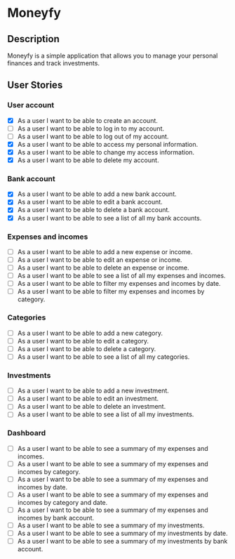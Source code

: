# Moneyfy

## Description

Moneyfy is a simple application that allows you to manage your personal finances and track investments.

## User Stories

### User account

- [x] As a user I want to be able to create an account.
- [ ] As a user I want to be able to log in to my account.
- [ ] As a user I want to be able to log out of my account.
- [x] As a user I want to be able to access my personal information.
- [x] As a user I want to be able to change my access information.
- [x] As a user I want to be able to delete my account.

### Bank account

- [x] As a user I want to be able to add a new bank account.
- [x] As a user I want to be able to edit a bank account.
- [x] As a user I want to be able to delete a bank account.
- [x] As a user I want to be able to see a list of all my bank accounts.

### Expenses and incomes

- [ ] As a user I want to be able to add a new expense or income.
- [ ] As a user I want to be able to edit an expense or income.
- [ ] As a user I want to be able to delete an expense or income.
- [ ] As a user I want to be able to see a list of all my expenses and incomes.
- [ ] As a user I want to be able to filter my expenses and incomes by date.
- [ ] As a user I want to be able to filter my expenses and incomes by category.

### Categories

- [ ] As a user I want to be able to add a new category.
- [ ] As a user I want to be able to edit a category.
- [ ] As a user I want to be able to delete a category.
- [ ] As a user I want to be able to see a list of all my categories.

### Investments

- [ ] As a user I want to be able to add a new investment.
- [ ] As a user I want to be able to edit an investment.
- [ ] As a user I want to be able to delete an investment.
- [ ] As a user I want to be able to see a list of all my investments.

### Dashboard

- [ ] As a user I want to be able to see a summary of my expenses and incomes.
- [ ] As a user I want to be able to see a summary of my expenses and incomes by category.
- [ ] As a user I want to be able to see a summary of my expenses and incomes by date.
- [ ] As a user I want to be able to see a summary of my expenses and incomes by category and date.
- [ ] As a user I want to be able to see a summary of my expenses and incomes by bank account.
- [ ] As a user I want to be able to see a summary of my investments.
- [ ] As a user I want to be able to see a summary of my investments by date.
- [ ] As a user I want to be able to see a summary of my investments by bank account.
